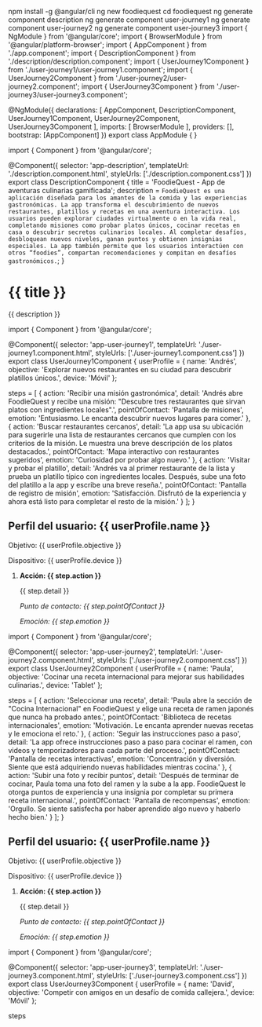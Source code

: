npm install -g @angular/cli
ng new foodiequest
cd foodiequest
ng generate component description
ng generate component user-journey1
ng generate component user-journey2
ng generate component user-journey3
import { NgModule } from '@angular/core';
import { BrowserModule } from '@angular/platform-browser';
import { AppComponent } from './app.component';
import { DescriptionComponent } from './description/description.component';
import { UserJourney1Component } from './user-journey1/user-journey1.component';
import { UserJourney2Component } from './user-journey2/user-journey2.component';
import { UserJourney3Component } from './user-journey3/user-journey3.component';

@NgModule({
  declarations: [
    AppComponent,
    DescriptionComponent,
    UserJourney1Component,
    UserJourney2Component,
    UserJourney3Component
  ],
  imports: [
    BrowserModule
  ],
  providers: [],
  bootstrap: [AppComponent]
})
export class AppModule { }
<div class="app-container">
  <app-description></app-description>
  <app-user-journey1></app-user-journey1>
  <app-user-journey2></app-user-journey2>
  <app-user-journey3></app-user-journey3>
</div>
import { Component } from '@angular/core';

@Component({
  selector: 'app-description',
  templateUrl: './description.component.html',
  styleUrls: ['./description.component.css']
})
export class DescriptionComponent {
  title = 'FoodieQuest - App de aventuras culinarias gamificada';
  description = `FoodieQuest es una aplicación diseñada para los amantes de la comida y las experiencias gastronómicas.
  La app transforma el descubrimiento de nuevos restaurantes, platillos y recetas en una aventura interactiva.
  Los usuarios pueden explorar ciudades virtualmente o en la vida real, completando misiones como probar platos únicos,
  cocinar recetas en casa o descubrir secretos culinarios locales. Al completar desafíos, desbloquean nuevos niveles, ganan puntos y obtienen insignias especiales.
  La app también permite que los usuarios interactúen con otros “foodies”, compartan recomendaciones y compitan en desafíos gastronómicos.`;
}
<div class="description">
  <h1>{{ title }}</h1>
  <p>{{ description }}</p>
</div>
import { Component } from '@angular/core';

@Component({
  selector: 'app-user-journey1',
  templateUrl: './user-journey1.component.html',
  styleUrls: ['./user-journey1.component.css']
})
export class UserJourney1Component {
  userProfile = {
    name: 'Andrés',
    objective: 'Explorar nuevos restaurantes en su ciudad para descubrir platillos únicos.',
    device: 'Móvil'
  };

  steps = [
    {
      action: 'Recibir una misión gastronómica',
      detail: 'Andrés abre FoodieQuest y recibe una misión: "Descubre tres restaurantes que sirvan platos con ingredientes locales".',
      pointOfContact: 'Pantalla de misiones',
      emotion: 'Entusiasmo. Le encanta descubrir nuevos lugares para comer.'
    },
    {
      action: 'Buscar restaurantes cercanos',
      detail: 'La app usa su ubicación para sugerirle una lista de restaurantes cercanos que cumplen con los criterios de la misión. Le muestra una breve descripción de los platos destacados.',
      pointOfContact: 'Mapa interactivo con restaurantes sugeridos',
      emotion: 'Curiosidad por probar algo nuevo.'
    },
    {
      action: 'Visitar y probar el platillo',
      detail: 'Andrés va al primer restaurante de la lista y prueba un platillo típico con ingredientes locales. Después, sube una foto del platillo a la app y escribe una breve reseña.',
      pointOfContact: 'Pantalla de registro de misión',
      emotion: 'Satisfacción. Disfrutó de la experiencia y ahora está listo para completar el resto de la misión.'
    }
  ];
}
<div class="user-journey">
  <h2>Perfil del usuario: {{ userProfile.name }}</h2>
  <p>Objetivo: {{ userProfile.objective }}</p>
  <p>Dispositivo: {{ userProfile.device }}</p>
  <ol>
    <li *ngFor="let step of steps">
      <strong>Acción: {{ step.action }}</strong>
      <p>{{ step.detail }}</p>
      <p><em>Punto de contacto: {{ step.pointOfContact }}</em></p>
      <p><em>Emoción: {{ step.emotion }}</em></p>
    </li>
  </ol>
</div>
import { Component } from '@angular/core';

@Component({
  selector: 'app-user-journey2',
  templateUrl: './user-journey2.component.html',
  styleUrls: ['./user-journey2.component.css']
})
export class UserJourney2Component {
  userProfile = {
    name: 'Paula',
    objective: 'Cocinar una receta internacional para mejorar sus habilidades culinarias.',
    device: 'Tablet'
  };

  steps = [
    {
      action: 'Seleccionar una receta',
      detail: 'Paula abre la sección de "Cocina Internacional" en FoodieQuest y elige una receta de ramen japonés que nunca ha probado antes.',
      pointOfContact: 'Biblioteca de recetas internacionales',
      emotion: 'Motivación. Le encanta aprender nuevas recetas y le emociona el reto.'
    },
    {
      action: 'Seguir las instrucciones paso a paso',
      detail: 'La app ofrece instrucciones paso a paso para cocinar el ramen, con videos y temporizadores para cada parte del proceso.',
      pointOfContact: 'Pantalla de recetas interactivas',
      emotion: 'Concentración y diversión. Siente que está adquiriendo nuevas habilidades mientras cocina.'
    },
    {
      action: 'Subir una foto y recibir puntos',
      detail: 'Después de terminar de cocinar, Paula toma una foto del ramen y la sube a la app. FoodieQuest le otorga puntos de experiencia y una insignia por completar su primera receta internacional.',
      pointOfContact: 'Pantalla de recompensas',
      emotion: 'Orgullo. Se siente satisfecha por haber aprendido algo nuevo y haberlo hecho bien.'
    }
  ];
}
<div class="user-journey">
  <h2>Perfil del usuario: {{ userProfile.name }}</h2>
  <p>Objetivo: {{ userProfile.objective }}</p>
  <p>Dispositivo: {{ userProfile.device }}</p>
  <ol>
    <li *ngFor="let step of steps">
      <strong>Acción: {{ step.action }}</strong>
      <p>{{ step.detail }}</p>
      <p><em>Punto de contacto: {{ step.pointOfContact }}</em></p>
      <p><em>Emoción: {{ step.emotion }}</em></p>
    </li>
  </ol>
</div>
import { Component } from '@angular/core';

@Component({
  selector: 'app-user-journey3',
  templateUrl: './user-journey3.component.html',
  styleUrls: ['./user-journey3.component.css']
})
export class UserJourney3Component {
  userProfile = {
    name: 'David',
    objective: 'Competir con amigos en un desafío de comida callejera.',
    device: 'Móvil'
  };

  steps
